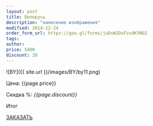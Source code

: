 ```yaml
---
layout: post
title: Белорусь
description: "нанесение изображения"
modified: 2014-12-24
order_form_url: https://goo.gl/forms/juDsW2DxFzvdKYNO2
tags: 
author: 
price: 5400
discount: 20
---
```



![BY]({{ site.url }}/images/BY/by11.png)


<div class="price">
	<p id="price" >Цена: {{page.price}}</p>
	<p id="discount"> Скидка %: <i id="discountval"> {{page.discount}} </i></p>
	<p id="summ"> Итог </p>
</div>

<p class="buttond"><a href="{{page.order_form_url}}" target="_self">ЗАКАЗАТЬ</a></p>


